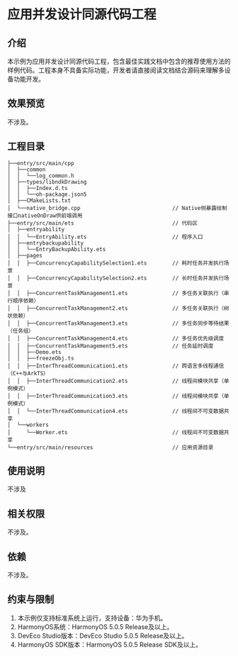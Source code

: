 # 应用并发设计同源代码工程

## 介绍
本示例为应用并发设计同源代码工程，包含最佳实践文档中包含的推荐使用方法的样例代码。工程本身不具备实际功能，开发者请直接阅读文档结合源码来理解多设备功能开发。

## 效果预览

不涉及。

## 工程目录

```
├──entry/src/main/cpp
│  ├──common
│  │  └──log_common.h                                   
│  ├──types/libndkDrawing
│  │  ├──Index.d.ts
│  │  └──oh-package.json5
│  ├──CMakeLists.txt
│  └──native_bridge.cpp                             // Native侧暴露绘制接口nativeOnDraw供前端调用
├──entry/src/main/ets                               // 代码区
│  ├──entryability
│  │  └──EntryAbility.ets                           // 程序入口
│  ├──entrybackupability
│  │  └──EntryBackupAbility.ets   
│  ├──pages
│  │  ├──ConcurrencyCapabilitySelection1.ets        // 耗时任务并发执行场景
│  │  ├──ConcurrencyCapabilitySelection2.ets        // 长时任务并发执行场景
│  │  ├──ConcurrentTaskManagement1.ets              // 多任务关联执行（串行顺序依赖）
│  │  ├──ConcurrentTaskManagement2.ets              // 多任务关联执行（树状依赖）
│  │  ├──ConcurrentTaskManagement3.ets              // 多任务同步等待结果（任务组）
│  │  ├──ConcurrentTaskManagement4.ets              // 多任务优先级调度
│  │  ├──ConcurrentTaskManagement5.ets              // 任务延时调度
│  │  ├──Demo.ets
│  │  ├──freezeObj.ts
│  │  ├──InterThreadCommunication1.ets              // 跨语言多线程通信（C++与ArkTS）
│  │  ├──InterThreadCommunication2.ets              // 线程间模块共享（单例模式）
│  │  ├──InterThreadCommunication3.ets              // 线程间模块共享（单例模式）
│  │  └──InterThreadCommunication4.ets              // 线程间不可变数据共享
│  └──workers
│     └──Worker.ets                                 // 线程间不可变数据共享
└──entry/src/main/resources                         // 应用资源目录
```

## 使用说明
不涉及

## 相关权限
不涉及。

## 依赖

不涉及。

## 约束与限制

1. 本示例仅支持标准系统上运行，支持设备：华为手机。
2. HarmonyOS系统：HarmonyOS 5.0.5 Release及以上。
3. DevEco Studio版本：DevEco Studio 5.0.5 Release及以上。
4. HarmonyOS SDK版本：HarmonyOS 5.0.5 Release SDK及以上。